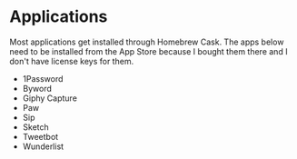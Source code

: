 # Applications

Most applications get installed through Homebrew Cask. The apps below need to be installed from the App Store because I bought them there and I don't have license keys for them.

- 1Password
- Byword
- Giphy Capture
- Paw
- Sip
- Sketch
- Tweetbot
- Wunderlist
